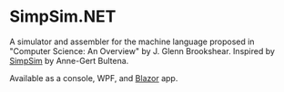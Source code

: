 # SimpSim.NET
A simulator and assembler for the machine language proposed in "Computer Science: An Overview" by J. Glenn Brookshear. Inspired by [SimpSim](http://www.anne-gert.nl/projects/simpsim/) by Anne-Gert Bultena.

Available as a console, WPF, and [Blazor](https://simpsimnetblazor.z19.web.core.windows.net/) app.
